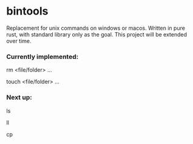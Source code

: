 # bintools
Replacement for unix commands on windows or macos. Written in pure rust, with standard library only as the goal. This project will be extended over time.

### Currently implemented:
rm <file/folder> ...

touch <file/folder> ...

### Next up:
ls

ll

cp <source> <dest>
